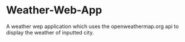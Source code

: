 # Weather-Web-App
A weather wep application which uses the openweathermap.org api to display the weather of inputted city.
